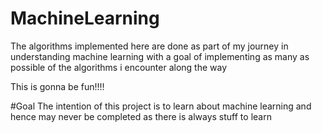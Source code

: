 # MachineLearning
The algorithms implemented here are done as part of my journey in understanding machine learning with a 
goal of implementing as many as possible of the algorithms i encounter along the way

This is gonna be fun!!!!


#Goal
The intention of this project is to learn about machine learning and hence may never be completed as
there is always stuff to learn
